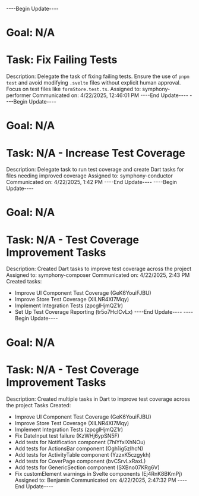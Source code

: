 ----Begin Update----
# Goal: N/A
# Task: Fix Failing Tests
Description: Delegate the task of fixing failing tests. Ensure the use of `pnpm test` and avoid modifying `.svelte` files without explicit human approval. Focus on test files like `formStore.test.ts`.
Assigned to: symphony-performer
Communicated on: 4/22/2025, 12:46:01 PM
----End Update----
----Begin Update----
# Goal: N/A
# Task: N/A - Increase Test Coverage
Description: Delegate task to run test coverage and create Dart tasks for files needing improved coverage
Assigned to: symphony-conductor
Communicated on: 4/22/2025, 1:42 PM
----End Update----
----Begin Update----
# Goal: N/A
# Task: N/A - Test Coverage Improvement Tasks
Description: Created Dart tasks to improve test coverage across the project
Assigned to: symphony-composer
Communicated on: 4/22/2025, 2:43 PM
Created tasks:
- Improve UI Component Test Coverage (GeK6YouiFJBU)
- Improve Store Test Coverage (XILNR4XI7Mqy)
- Implement Integration Tests (zpcglHjmQZ1r)
- Set Up Test Coverage Reporting (tr5o7HclCvLx)
----End Update----
----Begin Update----
# Goal: N/A
# Task: N/A - Test Coverage Improvement Tasks
Description: Created multiple tasks in Dart to improve test coverage across the project
Tasks Created:
- Improve UI Component Test Coverage (GeK6YouiFJBU)
- Improve Store Test Coverage (XILNR4XI7Mqy) 
- Implement Integration Tests (zpcglHjmQZ1r)
- Fix DateInput test failure (KzWHj6ypSN5F)
- Add tests for Notification component (7hiYfxlXhNOu)
- Add tests for ActionsBar component (Ogh1ig5zIhcN)
- Add tests for ActivityTable component (YzzxK5czgykh)
- Add tests for CoverPage component (bvCSrvLxRaxL)
- Add tests for GenericSection component (SXBno07KRg6V)
- Fix customElement warnings in Svelte components (Ej4RnK8BKmPj)
Assigned to: Benjamin
Communicated on: 4/22/2025, 2:47:32 PM
----End Update----